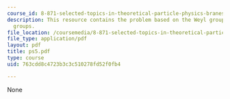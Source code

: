 ```yaml
---
course_id: 8-871-selected-topics-in-theoretical-particle-physics-branes-and-gauge-theory-dynamics-fall-2004
description: This resource contains the problem based on the Weyl group for classical
  groups.
file_location: /coursemedia/8-871-selected-topics-in-theoretical-particle-physics-branes-and-gauge-theory-dynamics-fall-2004/763cdd8c4723b3c3c510278fd52f0fb4_ps5.pdf
file_type: application/pdf
layout: pdf
title: ps5.pdf
type: course
uid: 763cdd8c4723b3c3c510278fd52f0fb4

---
```

None